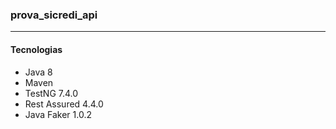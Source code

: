 ### prova_sicredi_api
---
#### Tecnologias
- Java 8
- Maven
- TestNG 7.4.0
- Rest Assured 4.4.0
- Java Faker  1.0.2



